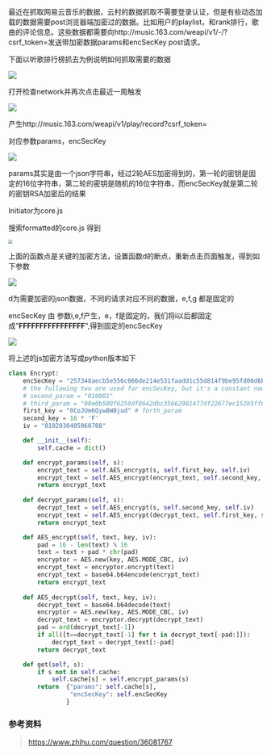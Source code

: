 最近在抓取网易云音乐的数据，云村的数据抓取不需要登录认证，但是有些动态加载的数据需要post浏览器端加密过的数据。比如用户的playlist，和rank排行，歌曲的评论信息。这些数据都需要向http://music.163.com/weapi/v1/-/?csrf_token=发送带加密数据params和encSecKey post请求。

下面以听歌排行榜抓去为例说明如何抓取需要的数据

![](http://o6z0iouhm.bkt.clouddn.com/Fi8uZ5YGp1XyUrhYRNDlzwuY1vUr)

打开检查network并再次点击最近一周触发

![](http://o6z0iouhm.bkt.clouddn.com/Fiw7bF6plv7iRCPwGNkS3Dzy9_Xn)

产生http://music.163.com/weapi/v1/play/record?csrf_token=

对应参数params，encSecKey

![](http://o6z0iouhm.bkt.clouddn.com/FmByE2-PRUAGyRDxpAkr_U1-fM19)

params其实是由一个json字符串，经过2轮AES加密得到的，第一轮的密钥是固定的16位字符串，第二轮的密钥是随机的16位字符串，而encSecKey就是第二轮的密钥RSA加密后的结果

Initiator为core.js

搜索formatted的core.js 得到

<img src="http://o6z0iouhm.bkt.clouddn.com/FibdD4tluG4uVRzxg5eUyjWW3U6p" style="zoom:50%">

上面的函数点是关键的加密方法，设置函数d的断点，重新点击页面触发，得到如下参数

![](http://o6z0iouhm.bkt.clouddn.com/FimdPlTj0h5u7jo_TiEqZkfjYX72)

d为需要加密的json数据，不同的请求对应不同的数据，e,f,g 都是固定的

encSecKey 由 参数i,e,f产生，e，f是固定的，我们将i以后都固定成"**FFFFFFFFFFFFFFFF**",得到固定的encSecKey

![](http://o6z0iouhm.bkt.clouddn.com/Ftdm8QkWmXVDPJzrHWOC0QiZ2oG1)

将上述的js加密方法写成python版本如下

```python
class Encrypt:
    encSecKey = "257348aecb5e556c066de214e531faadd1c55d814f9be95fd06d6bff9f4c7a41f831f6394d5a3fd2e3881736d94a02ca919d952872e7d0a50ebfa1769a7a62d512f5f1ca21aec60bc3819a9c3ffca5eca9a0dba6d6f7249b06f5965ecfff3695b54e1c28f3f624750ed39e7de08fc8493242e26dbc4484a01c76f739e135637c"
    # the following two are used for encSecKey, but it's a constant now
    # second_param = "010001"
    # third_param = "00e0b509f6259df8642dbc35662901477df22677ec152b5ff68ace615bb7b725152b3ab17a876aea8a5aa76d2e417629ec4ee341f56135fccf695280104e0312ecbda92557c93870114af6c9d05c4f7f0c3685b7a46bee255932575cce10b424d813cfe4875d3e82047b97ddef52741d546b8e289dc6935b3ece0462db0a22b8e7"
    first_key = "0CoJUm6Qyw8W8jud" # forth_param
    second_key = 16 * 'F'
    iv = "0102030405060708"

    def __init__(self):
        self.cache = dict()

    def encrypt_params(self, s):
        encrypt_text = self.AES_encrypt(s, self.first_key, self.iv)
        encrypt_text = self.AES_encrypt(encrypt_text, self.second_key, self.iv)
        return encrypt_text
    
    def decrypt_params(self, s):
        decrypt_text = self.AES_encrypt(s, self.second_key, self.iv)
        encrypt_text = self.AES_encrypt(decrypt_text, self.first_key, self.iv)
        return encrypt_text

    def AES_encrypt(self, text, key, iv):
        pad = 16 - len(text) % 16
        text = text + pad * chr(pad)
        encryptor = AES.new(key, AES.MODE_CBC, iv)
        encrypt_text = encryptor.encrypt(text)
        encrypt_text = base64.b64encode(encrypt_text)
        return encrypt_text
    
    def AES_decrypt(self, text, key, iv):
        decrypt_text = base64.b64decode(text)
        encryptor = AES.new(key, AES.MODE_CBC, iv)
        decrypt_text = encryptor.decrypt(decrypt_text)
        pad = ord(decrypt_text[-1])
        if all([t==decrypt_text[-1] for t in decrypt_text[-pad:]]):
            decrypt_text = decrypt_text[:-pad]
        return decrypt_text

    def get(self, s):
        if s not in self.cache:
            self.cache[s] = self.encrypt_params(s)
        return  {"params": self.cache[s],
                 "encSecKey": self.encSecKey
                }
```






### 参考资料

> https://www.zhihu.com/question/36081767